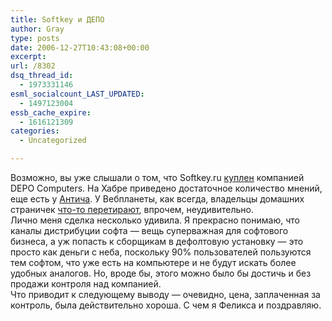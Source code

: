 ```yaml
---
title: Softkey и ДЕПО
author: Gray
type: posts
date: 2006-12-27T10:43:08+00:00
excerpt:
url: /8302
dsq_thread_id:
  - 1973331146
esml_socialcount_LAST_UPDATED:
  - 1497123004
essb_cache_expire:
  - 1616121309
categories:
  - Uncategorized

---
```








Возможно, вы уже слышали о том, что Softkey.ru <a href="http://www.habrahabr.ru/article/2054/" target="_blank">куплен</a> компанией DEPO Computers. На Хабре приведено достаточное количество мнений, еще есть у <a href="http://sundaybytes.com/2006/12/26/why-softkey-and-ibs/" target="_blank">Антича</a>. У Вебпланеты, как всегда, владельцы домашних страничек <a href="http://webplanet.ru/news/business/2006/12/22/comments/softkey.html" target="_blank">что-то перетирают</a>, впрочем, неудивительно.  
Лично меня сделка несколько удивила. Я прекрасно понимаю, что каналы дистрибуции софта &#8212; вещь суперважная для софтового бизнеса, а уж попасть к сборщикам в дефолтовую установку &#8212; это просто как деньги с неба, поскольку 90% пользователей пользуются тем софтом, что уже есть на компьютере и не будут искать более удобных аналогов. Но, вроде бы, этого можно было бы достичь и без продажи контроля над компанией.  
Что приводит к следующему выводу &#8212; очевидно, цена, заплаченная за контроль, была действительно хороша. С чем я Феликса и поздравляю.